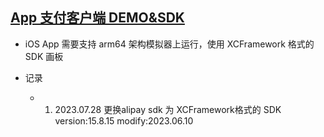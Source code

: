 ## [App 支付客户端 DEMO&SDK](https://opendocs.alipay.com/open/04km1h?pathHash=ac7ab8af)

- iOS App 需要支持 arm64 架构模拟器上运行，使用 XCFramework 格式的 SDK
    画板

- 记录
    - 1. 2023.07.28 更换alipay sdk 为 XCFramework格式的 SDK 
        version:15.8.15  modify:2023.06.10